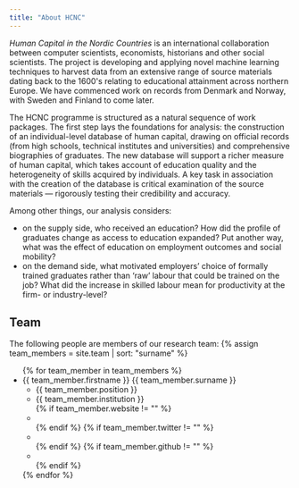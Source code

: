 ```yaml
---
title: "About HCNC"
---
```


*Human Capital in the Nordic Countries* is an international collaboration between computer scientists, economists, historians and other social scientists. The project is developing and applying novel machine learning techniques to harvest data from an extensive range of source materials dating back to the 1600's relating to educational attainment across northern Europe. We have commenced work on records from Denmark and Norway, with Sweden and Finland to come later.

The HCNC programme is structured as a natural sequence of work packages. The first step lays the foundations for analysis: the construction of an individual-level database of human capital, drawing on official records (from high schools, technical institutes and universities) and comprehensive biographies of graduates. The new database will support a richer measure of human capital, which takes account of education quality and the heterogeneity of skills acquired by individuals. A key task in association with the creation of the database is critical examination of the source materials — rigorously testing their credibility and accuracy.

Among other things, our analysis considers:
- on the supply side, who received an education? How did the profile of graduates change as access to education expanded? Put another way, what was the effect of education on employment outcomes and social mobility?
- on the demand side, what motivated employers’ choice of formally trained graduates rather than ‘raw’ labour that could be trained on the job? What did the increase in skilled labour mean for productivity at the firm- or industry-level?

## Team

The following people are members of our research team:
{% assign team_members = site.team | sort: "surname" %}
<ul class="bio">
{% for team_member in team_members %}
  <li><span>{{ team_member.firstname }} <span>{{ team_member.surname }}</span></span>
    <ul>
      <li>{{ team_member.position }}</li>
      <li>{{ team_member.institution }}</li>
      {% if team_member.website != "" %}<li class="buttons website"><a href="{{ team_member.website }}" alt="Website"></a></li>{% endif %}
      {% if team_member.twitter != "" %}<li class="buttons twitter"><a href="https://www.twitter.com/{{ team_member.twitter }}" alt="Twitter"></a></li>{% endif %}
      {% if team_member.github != "" %}<li class="buttons github"><a href="https://www.github.com/{{ team_member.github }}" alt="GitHub"></a></li>{% endif %}
    </ul>
  </li>
{% endfor %}
</ul>
